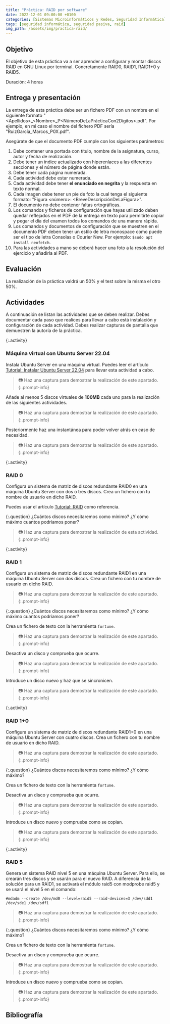 ```yaml
---
title: "Práctica: RAID por software"
date: 2022-12-01 09:00:00 +0100
categories: [Sistemas Microinformáticos y Redes, Seguridad Informática]
tags: [seguridad informática, seguridad pasiva, raid]
img_path: /assets/img/practica-raid/
---
```


## Objetivo

El objetivo de esta práctica va a ser aprender a configurar y montar discos RAID en GNU Linux por terminal. Concretamente RAID0, RAID1, RAID1+0 y RAID5.

Duración: 4 horas

## Entrega y presentación

La entrega de esta práctica debe ser un fichero PDF con un nombre en el siguiente formato "\<Apellidos\>_\<Nombre\>_P\<NúmeroDeLaPrácticaCon2Dígitos\>.pdf". Por ejemplo, en mi caso el nombre del fichero PDF sería "RuizGarcía_Marcos_P0X.pdf".

Asegúrate de que el documento PDF cumple con los siguientes parámetros:

1. Debe contener una portada con título, nombre de la asignatura, curso, autor y fecha de realización.
2. Debe tener un índice actualizado con hiperenlaces a las diferentes secciones y el número de página donde están.
3. Debe tener cada página numerada.
4. Cada actividad debe estar numerada. 
5. Cada actividad debe tener **el enunciado en negrita** y la respuesta en texto normal.
6. Cada imagen debe tener un pie de foto la cual tenga el siguiente formato: "Figura \<número\>: \<BreveDescripciónDeLaFigura\>".
7. El documento no debe contener faltas ortográficas.
8. Los comandos y ficheros de configuración que hayas utilizado deben quedar reflejados en el PDF de la entrega en texto para permitirte copiar y pegar el día del examen todos los comandos de una manera rápida.
9. Los comandos y documentos de configuración que se muestren en el documento PDF deben tener un estilo de letra monospace como puede ser el tipo de letra Consolas o Courier New. Por ejemplo: `$sudo apt install neofetch`.
10. Para las actividades a mano se deberá hacer una foto a la resolución del ejercicio y añadirla al PDF. 

## Evaluación

La realización de la práctica valdrá un 50% y el test sobre la misma el otro 50%.

## Actividades

A continuación se listan las actividades que se deben realizar. Debes documentar cada paso que realices para llevar a cabo está instalación y configuración de cada actividad. Debes realizar capturas de pantalla que demuestren la autoría de la práctica.

{:.activity}
### Máquina virtual con Ubuntu Server 22.04

Instala Ubuntu Server en una máquina virtual. Puedes leer el artículo [Tutorial: Instalar Ubuntu Server 22.04](/posts/tutorial-ubuntu-server-22-04) para llevar esta actividad a cabo.

> 📷 Haz una captura para demostrar la realización de este apartado.
{:.prompt-info}

Añade al menos 5 discos virtuales de **100MB** cada uno para la realización de las siguientes actividades.

> 📷 Haz una captura para demostrar la realización de este apartado.
{:.prompt-info}

Posteriormente haz una instantánea para poder volver atrás en caso de necesidad.

> 📷 Haz una captura para demostrar la realización de este apartado.
{:.prompt-info}

{:.activity}
### RAID 0

Configura un sistema de matriz de discos redundante RAID0 en una máquina Ubuntu Server con dos o tres discos. Crea un fichero con tu nombre de usuario en dicho RAID.

Puedes usar el artículo [Tutorial: RAID](/posts/tutorial-raid) como referencia.

{:.question}
¿Cuántos discos necesitaremos como mínimo? ¿Y cómo máximo cuantos podríamos poner?

> 📷 Haz una captura para demostrar la realización de esta actividad.
{:.prompt-info}

{:.activity}
### RAID 1

Configura un sistema de matriz de discos redundante RAID1 en una máquina Ubuntu Server con dos discos. Crea un fichero con tu nombre de usuario en dicho RAID.

> 📷 Haz una captura para demostrar la realización de este apartado.
{:.prompt-info}

{:.question}
¿Cuántos discos necesitaremos como mínimo?  ¿Y cómo máximo cuantos podríamos poner?

Crea un fichero de texto con la herramienta `fortune`.

> 📷 Haz una captura para demostrar la realización de este apartado.
{:.prompt-info}

Desactiva un disco y comprueba que ocurre.

> 📷 Haz una captura para demostrar la realización de este apartado.
{:.prompt-info}

Introduce un disco nuevo y haz que se sincronicen.

> 📷 Haz una captura para demostrar la realización de este apartado.
{:.prompt-info}

{:.activity}
### RAID 1+0

Configura un sistema de matriz de discos redundante RAID1+0 en una máquina Ubuntu Server con cuatro discos. Crea un fichero con tu nombre de usuario en dicho RAID.

> 📷 Haz una captura para demostrar la realización de este apartado.
{:.prompt-info}

{:.question}
¿Cuántos discos necesitaremos como mínimo? ¿Y cómo máximo?

Crea un fichero de texto con la herramienta `fortune`.

Desactiva un disco y comprueba que ocurre.

> 📷 Haz una captura para demostrar la realización de este apartado.
{:.prompt-info}

Introduce un disco nuevo y comprueba como se copian.

> 📷 Haz una captura para demostrar la realización de este apartado.
{:.prompt-info}

{:.activity}
### RAID 5

Genera un sistema RAID nivel 5 en una máquina Ubuntu Server. Para ello, se crearán tres discos y se usarán para el nuevo RAID. A diferencia de la solución para un RAID1, se activará el módulo raid5 con modprobe raid5 y se usará el nivel 5 en el comando:

```console
#mdadm --create /dev/md0 --level=raid5 --raid-devices=3 /dev/sdd1 /dev/sde1 /dev/sdf1
```

> 📷 Haz una captura para demostrar la realización de este apartado.
{:.prompt-info}

{:.question}
¿Cuántos discos necesitaremos como mínimo? ¿Y cómo máximo?

Crea un fichero de texto con la herramienta `fortune`.

Desactiva un disco y comprueba que ocurre.

> 📷 Haz una captura para demostrar la realización de este apartado.
{:.prompt-info}

Introduce un disco nuevo y comprueba como se copian.

> 📷 Haz una captura para demostrar la realización de este apartado.
{:.prompt-info}

## Bibliografía

